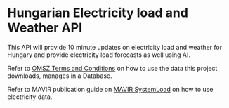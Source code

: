 # Hungarian Electricity load and Weather API

This API will provide 10 minute updates on electricity load and weather for Hungary and provide electricity load forecasts as well using AI.

Refer to [OMSZ Terms and Conditions](https://odp.met.hu/ODP_altalanos_felhasznalasi_feltetelek.pdf) on how to use the data this project downloads, manages in a Database.

Refer to MAVIR publication guide on [MAVIR SystemLoad](https://mavir.hu/web/mavir/rendszerterheles) on how to use electricity data.
